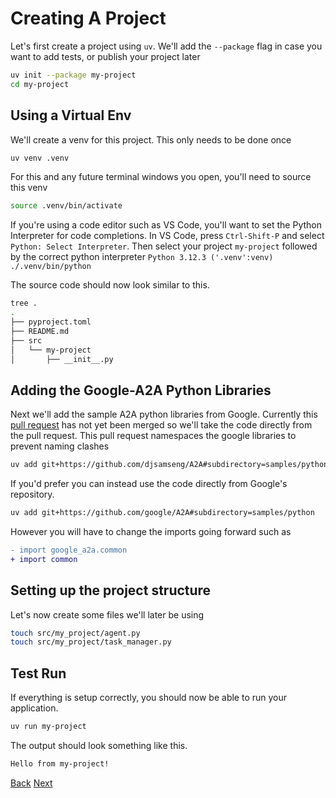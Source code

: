# Creating A Project

Let's first create a project using `uv`. We'll add the `--package` flag in case you want to add tests, or publish your project later

```bash
uv init --package my-project
cd my-project
```

## Using a Virtual Env <!-- {docsify-ignore} -->

We'll create a venv for this project. This only needs to be done once
```bash
uv venv .venv
```

For this and any future terminal windows you open, you'll need to source this venv
```bash
source .venv/bin/activate
```

If you're using a code editor such as VS Code, you'll want to set the Python Interpreter for code completions. In VS Code, press `Ctrl-Shift-P` and select `Python: Select Interpreter`. Then select your project `my-project` followed by the correct python interpreter `Python 3.12.3 ('.venv':venv) ./.venv/bin/python`

The source code should now look similar to this.
```bash
tree .
.
├── pyproject.toml
├── README.md
├── src
│   └── my-project
│       ├── __init__.py
```

## Adding the Google-A2A Python Libraries <!-- {docsify-ignore} -->

Next we'll add the sample A2A python libraries from Google. Currently this [pull request](https://github.com/google/A2A/pull/169) has not yet been merged so we'll take the code directly from the pull request. This pull request namespaces the google libraries to prevent naming clashes

```bash
uv add git+https://github.com/djsamseng/A2A#subdirectory=samples/python --branch prefixPythonPackage
```

If you'd prefer you can instead use the code directly from Google's repository.

```bash
uv add git+https://github.com/google/A2A#subdirectory=samples/python
```

However you will have to change the imports going forward such as

```diff
- import google_a2a.common
+ import common
```

## Setting up the project structure <!-- {docsify-ignore} -->

Let's now create some files we'll later be using

```bash
touch src/my_project/agent.py
touch src/my_project/task_manager.py
```

## Test Run <!-- {docsify-ignore} -->

If everything is setup correctly, you should now be able to run your application.

```bash
uv run my-project
```

The output should look something like this.

```bash
Hello from my-project!
```

<div class="bottom-buttons" style="flex flex-row">
  <a href="#/tutorials/python/2_setup.md" class="back-button">Back</a>
  <a href="#/tutorials/python/4_agent_skills.md" class="next-button">Next</a>
</div>
